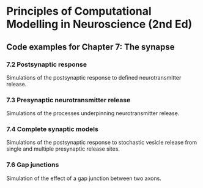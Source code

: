 # Principles of Computational Modelling in Neuroscience (2nd Ed)

## Code examples for Chapter 7: The synapse

### 7.2 Postsynaptic response

Simulations of the postsynaptic response to defined neurotransmitter release.

### 7.3 Presynaptic neurotransmitter release

Simulations of the processes underpinning neurotransmitter release.

### 7.4 Complete synaptic models

Simulations of the postsynaptic response to stochastic vesicle release from single and multiple presynaptic release sites.

### 7.6 Gap junctions

Simulation of the effect of a gap junction between two axons.
